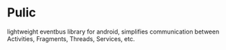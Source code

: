 # Pulic
lightweight eventbus library for android, simplifies communication between Activities, Fragments, Threads, Services, etc.
